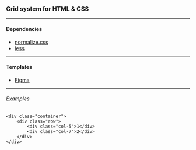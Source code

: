 ### Grid system for HTML & CSS

---

#### Dependencies
- [normalize.css](https://necolas.github.io/normalize.css)
- [less](http://lesscss.org)

---

#### Templates
- [Figma](https://www.figma.com/file/DSMDgDGMv9i48ZRtZ9ibt7NA/HTML-and-CSS-Grid-system)

---

###### Examples
```
<div class="container">
	<div class="row">
		<div class="col-5">1</div>
		<div class="col-7">2</div>
	</div>
</div>
```
